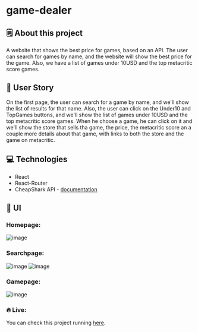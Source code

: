 # game-dealer

## 🗒️ About this project
A website that shows the best price for games, based on an API. The user can search for games by name, and the website will show the best price for the game. Also, we have a list of games under 10USD and the top metacritic score games.

## 🧔 User Story
On the first page, the user can search for a game by name, and we'll show the list of results for that name. Also, the user can click on the Under10 and TopGames buttons, and we'll show the list of games under 10USD and the top metacritic score games. When he choose a game, he can click on it and we'll show the store that sells tha game, the price, the metacritic score an a couple more details about that game, with links to both the store and the game on metacritic.

## 💻 Technologies
- React
- React-Router
- CheapShark API - [documentation](https://apidocs.cheapshark.com)

## 🎨 UI
### Homepage:
![image](https://user-images.githubusercontent.com/82226141/149824937-b1826ad3-10d8-4961-9fc6-4ffcfcd61b5b.png)
### Searchpage: 
![image](https://user-images.githubusercontent.com/82226141/149825036-fe21d7ed-f9ed-4004-b8f1-cf0731c6d8aa.png)
![image](https://user-images.githubusercontent.com/82226141/149825240-c1b6bb82-e39f-4e41-8571-b6f812b8ad90.png)
### Gamepage:
![image](https://user-images.githubusercontent.com/82226141/149825214-3c7e3ce4-216c-430b-a98b-08198d6f9193.png)


### 🔥 Live:

You can check this project running [here](https://game-dealer-app.netlify.app).

